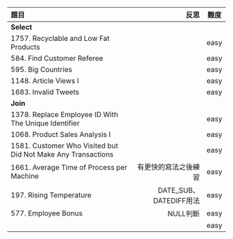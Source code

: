 | 題目 | 反思 | 難度 |
| :-- | --: |:--:|
| **Select** |  |  |
| 1757. Recyclable and Low Fat Products  |  | easy |
| 584. Find Customer Referee  |  | easy |
| 595. Big Countries  |  | easy |
| 1148. Article Views I  |  | easy |
| 1683. Invalid Tweets  |  | easy |
| **Join** |  |  |
| 1378. Replace Employee ID With The Unique Identifier  |  | easy |
| 1068. Product Sales Analysis I  |  | easy |
| 1581. Customer Who Visited but Did Not Make Any Transactions  |  | easy |
| 1661. Average Time of Process per Machine  | 有更快的寫法之後練習 | easy |
| 197. Rising Temperature  | DATE_SUB、DATEDIFF用法 | easy |
| 577. Employee Bonus  | NULL判斷 | easy |
|   |  | easy |

